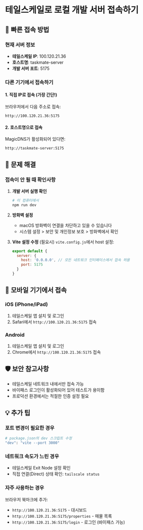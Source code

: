 # 테일스케일로 로컬 개발 서버 접속하기

## 🚀 빠른 접속 방법

### 현재 서버 정보
- **테일스케일 IP**: 100.120.21.36
- **호스트명**: taskmate-server
- **개발 서버 포트**: 5175

### 다른 기기에서 접속하기

#### 1. 직접 IP로 접속 (가장 간단!)
브라우저에서 다음 주소로 접속:
```
http://100.120.21.36:5175
```

#### 2. 호스트명으로 접속
MagicDNS가 활성화되어 있다면:
```
http://taskmate-server:5175
```

## 🔧 문제 해결

### 접속이 안 될 때 확인사항

1. **개발 서버 실행 확인**
   ```bash
   # 이 컴퓨터에서
   npm run dev
   ```

2. **방화벽 설정**
   - macOS 방화벽이 연결을 차단하고 있을 수 있습니다
   - 시스템 설정 > 보안 및 개인정보 보호 > 방화벽에서 확인

3. **Vite 설정 수정** (필요시)
   `vite.config.js`에서 host 설정:
   ```javascript
   export default {
     server: {
       host: '0.0.0.0', // 모든 네트워크 인터페이스에서 접속 허용
       port: 5175
     }
   }
   ```

## 📱 모바일 기기에서 접속

### iOS (iPhone/iPad)
1. 테일스케일 앱 설치 및 로그인
2. Safari에서 `http://100.120.21.36:5175` 접속

### Android
1. 테일스케일 앱 설치 및 로그인
2. Chrome에서 `http://100.120.21.36:5175` 접속

## 🛡️ 보안 참고사항
- 테일스케일 네트워크 내에서만 접속 가능
- 바이패스 로그인이 활성화되어 있어 테스트가 용이함
- 프로덕션 환경에서는 적절한 인증 설정 필요

## 💡 추가 팁

### 포트 변경이 필요한 경우
```bash
# package.json의 dev 스크립트 수정
"dev": "vite --port 3000"
```

### 네트워크 속도가 느린 경우
- 테일스케일 Exit Node 설정 확인
- 직접 연결(Direct) 상태 확인: `tailscale status`

### 자주 사용하는 경우
브라우저 북마크에 추가:
- `http://100.120.21.36:5175` - 대시보드
- `http://100.120.21.36:5175/properties` - 매물 목록
- `http://100.120.21.36:5175/login` - 로그인 (바이패스 가능)